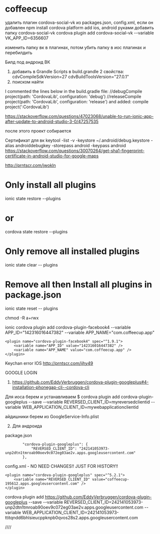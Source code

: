 # coffeecup




удалить плагин cordova-social-vk из packages.json, config.xml, если он добавлен
npm install
cordova platform add ios, android
руками добавить папку cordova-social-vk
cordova plugin add cordova-social-vk  --variable VK_APP_ID=6356607

изменить папку вк в плагинах, потом убить папку в иос плагинах и перебилдить


 <plugin name="cordova-social-vk" spec="~1.0.5">
        <variable name="VK_APP_ID" value="6356607" />
    </plugin>



Билд под андроид ВК
1) добавить в Grandle Scripts в build.grandle 2 свойства:
    cdvCompileSdkVersion=27
    cdvBuildToolsVersion="27.0.1"
2) поиском найти

I commented the lines below in the build.gradle file:
//debugCompile project(path: 'CordovaLib', configuration: 'debug') 
//releaseCompile project(path: 'CordovaLib', configuration: 'release')
and added:
compile project(':CordovaLib')

https://stackoverflow.com/questions/47023068/unable-to-run-ionic-app-after-update-to-android-studio-3-0/47257535

после этого проект собирается


Сертификат для вк
keytool -list -v -keystore ~/.android/debug.keystore -alias androiddebugkey -storepass android -keypass android
https://stackoverflow.com/questions/30070264/get-sha1-fingerprint-certificate-in-android-studio-for-google-maps

http://prntscr.com/jwokln





# Only install all plugins
ionic state restore --plugins
# or
cordova state restore --plugins

# Only remove all installed plugins
ionic state clear -- plugins

# Remove all then Install all plugins in package.json
ionic state reset -- plugins




chmod -R a+rwx

ionic cordova plugin add cordova-plugin-facebook4 --variable APP_ID="142316016447382" --variable APP_NAME="com.coffeecup.app"

    <plugin name="cordova-plugin-facebook4" spec="^1.9.1">
        <variable name="APP_ID" value="142316016447382" />
        <variable name="APP_NAME" value="com.coffeecup.app" />
    </plugin>


Keychan error IOS 
http://prntscr.com/ijhy49



GOOGLE LOGIN
1) https://github.com/EddyVerbruggen/cordova-plugin-googleplus#4-installation-phonegap-cli--cordova-cli

Для иоса берем и устанавливаем
$ cordova plugin add cordova-plugin-googleplus --save --variable REVERSED_CLIENT_ID=myreversedclientid --variable WEB_APPLICATION_CLIENT_ID=mywebapplicationclientid

айдишники берем из GoogleService-Info.plist

2) Для андроида 

package.json

            "cordova-plugin-googleplus": {
                "REVERSED_CLIENT_ID": "242141053973-unp2dtn1tmroab90oev9c072eg03ae2v.apps.googleusercontent.com"
            },


config.xml - NO NEED CHANGES!! JUST FOR HISTORY!!

    <plugin name="cordova-plugin-googleplus" spec="^5.2.1">
        <variable name="REVERSED_CLIENT_ID" value="coffeecup-195612.apps.googleusercontent.com" />
    </plugin>


cordova plugin add https://github.com/EddyVerbruggen/cordova-plugin-googleplus --save --variable REVERSED_CLIENT_ID=242141053973-unp2dtn1tmroab90oev9c072eg03ae2v.apps.googleusercontent.com --variable WEB_APPLICATION_CLIENT_ID=242141053973-ttitqndd6bhlsieucppknpb0qvos28s2.apps.googleusercontent.com

////

  

